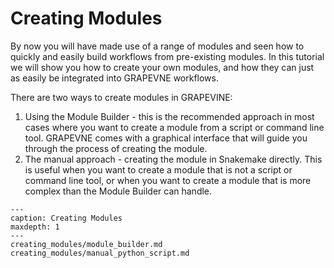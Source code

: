 # Creating Modules

By now you will have made use of a range of modules and seen how to quickly and easily build workflows from pre-existing modules. In this tutorial we will show you how to create your own modules, and how they can just as easily be integrated into GRAPEVNE workflows.

There are two ways to create modules in GRAPEVINE:
1. Using the Module Builder - this is the recommended approach in most cases where you want to create a module from a script or command line tool. GRAPEVNE comes with a graphical interface that will guide you through the process of creating the module.
2. The manual approach - creating the module in Snakemake directly. This is useful when you want to create a module that is not a script or command line tool, or when you want to create a module that is more complex than the Module Builder can handle.

```{toctree}
---
caption: Creating Modules
maxdepth: 1
---
creating_modules/module_builder.md
creating_modules/manual_python_script.md
```
